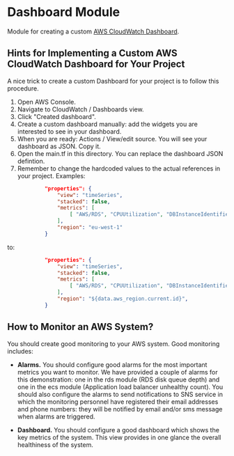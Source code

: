 # Dashboard Module

Module for creating a custom [AWS CloudWatch Dashboard](https://docs.aws.amazon.com/AmazonCloudWatch/latest/monitoring/CloudWatch_Dashboards.html).

## Hints for Implementing a Custom AWS CloudWatch Dashboard for Your Project

A nice trick to create a custom Dashboard for your project is to follow this procedure.

1. Open AWS Console.
2. Navigate to CloudWatch / Dashboards view.
3. Click "Created dashboard".
4. Create a custom dashboard manually: add the widgets you are interested to see in your dashboard.
5. When you are ready: Actions / View/edit source. You will see your dashboard as JSON. Copy it.
6. Open the main.tf in this directory. You can replace the dashboard JSON defintion.
7. Remember to change the hardcoded values to the actual references in your project. Examples:

```json
            "properties": {
                "view": "timeSeries",
                "stacked": false,
                "metrics": [
                    [ "AWS/RDS", "CPUUtilization", "DBInstanceIdentifier", "my-rds-database" ]
                ],
                "region": "eu-west-1"
            }
```

to:

```json
            "properties": {
                "view": "timeSeries",
                "stacked": false,
                "metrics": [
                    [ "AWS/RDS", "CPUUtilization", "DBInstanceIdentifier", "${data.terraform_remote_state.rds.outputs.database_instance_identifier}" ]
                ],
                "region": "${data.aws_region.current.id}",
            }
```  

## How to Monitor an AWS System?

You should create good monitoring to your AWS system. Good monitoring includes:

- **Alarms.** You should configure good alarms for the most important metrics you want to monitor. We have provided a couple of alarms for this demonstration: one in the rds module (RDS disk queue depth) and one in the ecs module (Application load balancer unhealthy count). You should also configure the alarms to send notifications to SNS service in which the monitoring personnel have registered their email addresses and phone numbers: they will be notified by email and/or sms message when alarms are triggered. 

- **Dashboard.** You should configure a good dashboard which shows the key metrics of the system. This view provides in one glance the overall healthiness of the system. 